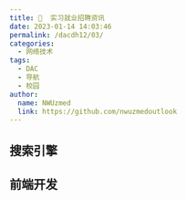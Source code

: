 ```yaml
---
title: 📄  实习就业招聘资讯
date: 2023-01-14 14:03:46
permalink: /dacdh12/03/
categories: 
  - 网络技术
tags: 
  - DAC
  - 导航
  - 校园
author: 
  name: NWUzmed
  link: https://github.com/nwuzmedoutlook
---
```


## 搜索引擎

<ClientOnly>
  <Card :cardData="cardData0" :cardListSize=4 carTitlColor="#000" carHoverColor="#000" />
</ClientOnly>

## 前端开发

<ClientOnly>
  <Card :cardData="cardData1" :cardListSize=4 carTitlColor="#000" carHoverColor="#000" />
</ClientOnly>

<script>
export default {
  data() {
    return {
      cardData0: [
        {
          id: "0",
          cardSrc: "http://www.baidu.com/",
          cardName: "百度",
          cardContent:
            "百度——全球最大的中文搜索引擎及最大的中文网站，全球领先的人工智能公司",
        },
{cardSrc: "https://www.shixiseng.com/", cardImgSrc: "https://api.xinac.net/icon/?url=https://www.shixiseng.com/", cardName: "实习僧", cardContent: "实习_校园招聘_大学生求职招聘网站",},
{cardSrc: "http://campus.chinahr.com/", cardImgSrc: "https://api.xinac.net/icon/?url=http://campus.chinahr.com/", cardName: "中华英才网", cardContent: "国内较早成立的专业招聘网站之一",},
{cardSrc: "https://www.haitou.cc/", cardImgSrc: "https://api.xinac.net/icon/?url=https://www.haitou.cc/", cardName: "海投网", cardContent: "为应届毕业生提供校园招聘会最新信息",},
{cardSrc: "https://www.51job.com/", cardImgSrc: "https://api.xinac.net/icon/?url=https://www.51job.com/", cardName: "前程无忧", cardContent: "中国具有广泛影响力的人力资源服务供应商",},
{cardSrc: "https://www.800hr.com/", cardImgSrc: "https://api.xinac.net/icon/?url=https://www.800hr.com/", cardName: "英才网联", cardContent: "招聘,求职,找工作,英才网联分行业专业人才招聘网站",},
{cardSrc: "https://www.liepin.com/", cardImgSrc: "https://api.xinac.net/icon/?url=https://www.liepin.com/", cardName: "猎聘", cardContent: "精英职业发展平台",},
{cardSrc: "https://yjbys.com/", cardImgSrc: "https://api.xinac.net/icon/?url=https://yjbys.com/", cardName: "应届毕业生网", cardContent: "求职学堂_求职资料大全",},
{cardSrc: "http://www.yingjiesheng.com/", cardImgSrc: "https://api.xinac.net/icon/?url=http://www.yingjiesheng.com/", cardName: "应届生求职网", cardContent: "中国领先的大学生求职网站",},
{cardSrc: "https://www.zhaopin.com/", cardImgSrc: "https://api.xinac.net/icon/?url=https://www.zhaopin.com/", cardName: "智联招聘", cardContent: "凭借大数据和AI技术打造开放的人力资本生态",},
{cardSrc: "http://www.zheyibu.com/", cardImgSrc: "https://api.xinac.net/icon/?url=http://www.zheyibu.com/", cardName: "这1步", cardContent: "只为应届生而生",},
{cardSrc: "http://www.careerol.com/", cardImgSrc: "https://api.xinac.net/icon/?url=http://www.careerol.com/", cardName: "职未来", cardContent: "海量行业岗位、求职技能、职场能力精品课程",},
{cardSrc: "https://www.ciwei.net/internship", cardImgSrc: "https://api.xinac.net/icon/?url=https://www.ciwei.net/internship", cardName: "刺猬实习", cardContent: "大学生实习校招找工作网申平台",},
{cardSrc: "https://www.applysquare.com/ceping-cn/career/introduction", cardImgSrc: "https://api.xinac.net/icon/?url=https://www.applysquare.com/ceping-cn/career/introduction", cardName: "申请方", cardContent: "职业测评_测试自己适合的行业",},
{cardSrc: "http://www.apesk.com/", cardImgSrc: "https://api.xinac.net/icon/?url=http://www.apesk.com/", cardName: "才储APESK", cardContent: "各种经典性格测试、智力测试及岗位应用测试",},
{cardSrc: "https://www.jianliben.com/", cardImgSrc: "https://api.xinac.net/icon/?url=https://www.jianliben.com/", cardName: "简历本", cardContent: "一个专门写简历的网站_简历模板下载_免费简历制作",},
{cardSrc: "https://www.mujicv.com/", cardImgSrc: "https://api.xinac.net/icon/?url=https://www.mujicv.com/", cardName: "木及简历", cardContent: "免费MarkDown在线简历-专业简历制作工具",},
{cardSrc: "https://resume.mdnice.com/", cardImgSrc: "https://api.xinac.net/icon/?url=https://resume.mdnice.com/", cardName: "Markdown简历排版工具", cardContent: "将Markdown文字和用户选择的主题模板快速转化不同风格的简历",},
{cardSrc: "https://www.zhiyeapp.com/", cardImgSrc: "https://api.xinac.net/icon/?url=https://www.zhiyeapp.com/", cardName: "知页简历", cardContent: "专业简历制作工具，简历模板免费下载",},
{cardSrc: "https://www.polebrief.com/index", cardImgSrc: "https://api.xinac.net/icon/?url=https://www.polebrief.com/index", cardName: "极简PoleBrief", cardContent: "简历模板_个人简历模板_简历模板下载_简历模板免费下载_简历模板下载word格式",},
{cardSrc: "https://www.moseeker.com/", cardImgSrc: "https://api.xinac.net/icon/?url=https://www.moseeker.com/", cardName: "MoSeeker仟寻", cardContent: "中国领先的人工智能招聘科技公司",},
{cardSrc: "https://www.lagou.com/", cardImgSrc: "https://api.xinac.net/icon/?url=https://www.lagou.com/", cardName: "拉勾招聘", cardContent: "专业的互联网求职招聘网站",},
{cardSrc: "https://www.digitaling.com/", cardImgSrc: "https://api.xinac.net/icon/?url=https://www.digitaling.com/", cardName: "数英网", cardContent: "大中华区权威数字媒体及职业招聘社交平台",},
{cardSrc: "http://jczx.nwu.edu.cn/", cardImgSrc: "https://api.xinac.net/icon/?url=http://jczx.nwu.edu.cn/", cardName: "西北大学学生就业创业指导服务中心", cardContent: "招聘资讯、职业测评、微课程",},
{cardSrc: "http://job.xjtu.edu.cn/", cardImgSrc: "https://api.xinac.net/icon/?url=http://job.xjtu.edu.cn/", cardName: "西安交通大学就业网", cardContent: "西安交通大学学生就业创业指导服务中心",},
{cardSrc: "https://job.nwpu.edu.cn/home.do", cardImgSrc: "https://api.xinac.net/icon/?url=https://job.nwpu.edu.cn/home.do", cardName: "西北工业大学就业信息网", cardContent: "西北工业大学学生职业发展指导服务中心",},

      ],
      
      cardData1: [
        {
          id: "1",
          cardSrc: "https://cn.vuejs.org/",
          cardImgSrc:
            "https://cdn.staticaly.com/gh/Kele-Bingtang/static@master/img/tools/20220105001047.png",
          cardName: "Vue",
          cardContent: "渐进式 JavaScript 框架",
        },
        {cardSrc: "https://element.eleme.cn/#/zh-CN/", cardImgSrc: "https://cdn.staticaly.com/gh/Kele-Bingtang/static@master/img/tools/20220105001602.png", cardName: "Element-UI", cardContent: "Element，一套为开发者、设计师和产品经理准备的基于 Vue 的桌面端组件库",},
        {cardSrc: "https://www.baidu.com/", cardImgSrc: "https://api.xinac.net/icon/?url=https://www.baidu.com", cardName: "百度", cardContent: "全球最大的中文搜索引擎",},
      ],
    };
  },
};
</script>
